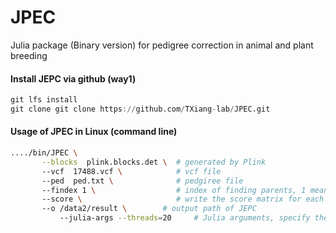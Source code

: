 # JPEC
Julia package (Binary version) for pedigree correction in animal and plant breeding


#### Install JEPC via github (way1)
```Julia
git lfs install
git clone git clone https://github.com/TXiang-lab/JPEC.git
```

#### Usage of JPEC in Linux (command line)
```Bash
..../bin/JPEC \
	   --blocks  plink.blocks.det \  # generated by Plink
	   --vcf  17488.vcf \            # vcf file
	   --ped  ped.txt \              # pedgiree file
	   --findex 1 \                  # index of finding parents, 1 means only find father, 2 means only find Mother, 3 means both find father and mother
	   --score \                     # write the score matrix for each comparsion between offspring and parents   
	   --o /data2/result \        # output path of JEPC
           --julia-args --threads=20     # Julia arguments, specify the number of threads used in JPEC
```

